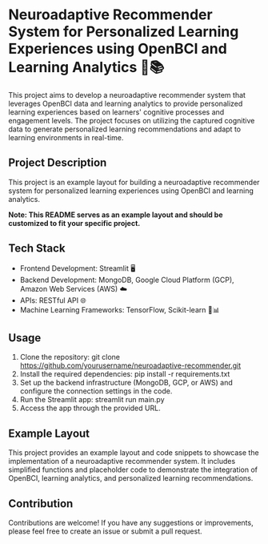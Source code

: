 # Neuroadaptive Recommender System for Personalized Learning Experiences using OpenBCI and Learning Analytics 🧠📚

This project aims to develop a neuroadaptive recommender system that leverages OpenBCI data and learning analytics to provide personalized learning experiences based on learners' cognitive processes and engagement levels. The project focuses on utilizing the captured cognitive data to generate personalized learning recommendations and adapt to learning environments in real-time.

## Project Description

This project is an example layout for building a neuroadaptive recommender system for personalized learning experiences using OpenBCI and learning analytics.

**Note: This README serves as an example layout and should be customized to fit your specific project.**

## Tech Stack

- Frontend Development: Streamlit 🖥️
- Backend Development: MongoDB, Google Cloud Platform (GCP), Amazon Web Services (AWS) ☁️
- APIs: RESTful API 🌐
- Machine Learning Frameworks: TensorFlow, Scikit-learn 🧠📊

## Usage

1. Clone the repository: git clone https://github.com/yourusername/neuroadaptive-recommender.git
2. Install the required dependencies: pip install -r requirements.txt
3. Set up the backend infrastructure (MongoDB, GCP, or AWS) and configure the connection settings in the code.
4. Run the Streamlit app: streamlit run main.py
5. Access the app through the provided URL.


## Example Layout

This project provides an example layout and code snippets to showcase the implementation of a neuroadaptive recommender system. It includes simplified functions and placeholder code to demonstrate the integration of OpenBCI, learning analytics, and personalized learning recommendations.

## Contribution

Contributions are welcome! If you have any suggestions or improvements, please feel free to create an issue or submit a pull request.
